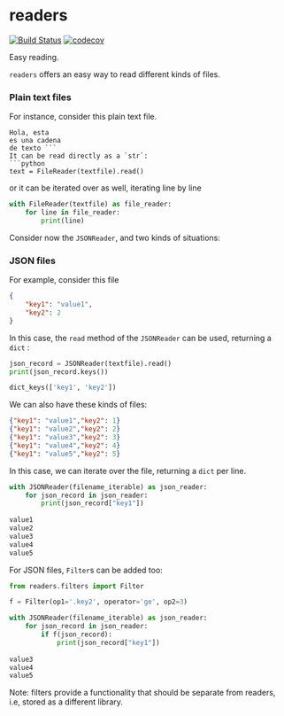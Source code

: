 # readers
[![Build Status](https://travis-ci.org/apastors/readers.png?branch=master)](https://travis-ci.org/apastors/readers)
[![codecov](https://codecov.io/gh/apastors/readers/branch/master/graph/badge.svg)](https://codecov.io/gh/apastors/readers)

Easy reading.

`readers` offers an easy way to read different kinds of files.

### Plain text files
For instance, consider this plain text file.
```
Hola, esta
es una cadena
de texto ```
It can be read directly as a `str`:
```python
text = FileReader(textfile).read()
```
or it can be iterated over as well, iterating line by line
```python
with FileReader(textfile) as file_reader:
    for line in file_reader:
        print(line)
```

Consider now the `JSONReader`, and two kinds of situations:

### JSON files
For example, consider this file
```json
{
    "key1": "value1",
    "key2": 2
}
```
In this case, the `read` method of the `JSONReader` can be used, returning a `dict` :
```python
json_record = JSONReader(textfile).read()
print(json_record.keys())

dict_keys(['key1', 'key2'])
```

We can also have these kinds of files:
```json
{"key1": "value1","key2": 1}
{"key1": "value2","key2": 2}
{"key1": "value3","key2": 3}
{"key1": "value4","key2": 4}
{"key1": "value5","key2": 5}
```
In this case, we can iterate over the file, returning a `dict` per line.
```python
with JSONReader(filename_iterable) as json_reader:
    for json_record in json_reader:
        print(json_record["key1"])
 
value1
value2
value3
value4
value5
```

For JSON files, `Filter`s can be added too:

```python
from readers.filters import Filter

f = Filter(op1='.key2', operator='ge', op2=3)

with JSONReader(filename_iterable) as json_reader:
    for json_record in json_reader:
        if f(json_record):
            print(json_record["key1"])
 
value3
value4
value5

```
Note: filters provide a functionality that should be separate from readers, i.e, stored as a different library.
